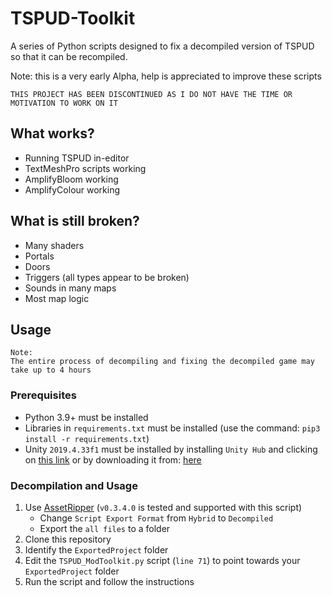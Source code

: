 # TSPUD-Toolkit

A series of Python scripts designed to fix a decompiled version of TSPUD so that it can be recompiled.

Note: this is a very early Alpha, help is appreciated to improve these scripts

~~~
THIS PROJECT HAS BEEN DISCONTINUED AS I DO NOT HAVE THE TIME OR MOTIVATION TO WORK ON IT
~~~


## What works?
- Running TSPUD in-editor
- TextMeshPro scripts working
- AmplifyBloom working
- AmplifyColour working

## What is still broken?
- Many shaders
- Portals
- Doors
- Triggers (all types appear to be broken)
- Sounds in many maps
- Most map logic

## Usage
~~~
Note:
The entire process of decompiling and fixing the decompiled game may take up to 4 hours
~~~

### Prerequisites
- Python 3.9+ must be installed
- Libraries in `requirements.txt` must be installed (use the command: `pip3 install -r requirements.txt`)
- Unity `2019.4.33f1` must be installed by installing `Unity Hub` and clicking on [this link](unityhub://2019.4.31f1/bd5abf232a62) or by downloading it from: [here](https://unity.com/releases/editor/archive)

### Decompilation and Usage
1. Use [AssetRipper](https://github.com/AssetRipper/AssetRipper/releases) (`v0.3.4.0` is tested and supported with this script)
    - Change `Script Export Format` from `Hybrid` to `Decompiled`
    - Export the `all files` to a folder
2. Clone this repository
3. Identify the `ExportedProject` folder
4. Edit the `TSPUD_ModToolkit.py` script (`line 71`) to point towards your `ExportedProject` folder
5. Run the script and follow the instructions
